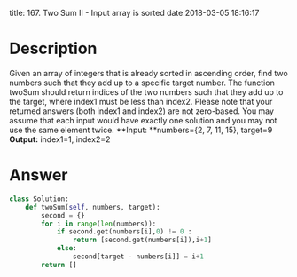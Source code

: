 title: 167. Two Sum II - Input array is sorted
date:2018-03-05 18:16:17

# Description
Given an array of integers that is already sorted in ascending order, find two numbers such that they add up to a specific target number.
The function twoSum should return indices of the two numbers such that they add up to the target, where index1 must be less than index2. Please note that your returned answers (both index1 and index2) are not zero-based.
You may assume that each input would have exactly one solution and you may not use the same element twice.
**Input: **numbers={2, 7, 11, 15}, target=9
**Output:** index1=1, index2=2

# Answer
```python
class Solution:
    def twoSum(self, numbers, target):
        second = {}
        for i in range(len(numbers)):
            if second.get(numbers[i],0) != 0 :
                return [second.get(numbers[i]),i+1]
            else:
                second[target - numbers[i]] = i+1
        return []